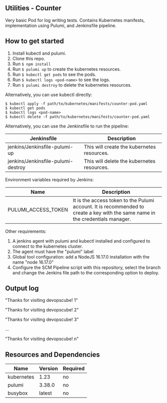 ## Utilities - Counter

Very basic Pod for log writing tests. Contains Kubernetes manifests, implementation using Pulumi, and Jenkinsfile pipeline.

## How to get started

1. Install kubectl and pulumi.
2. Clone this repo.
3. Run `$ npm install`
4. Run `$ pulumi up` to create the kubernetes resources.
5. Run `$ kubectl get pods` to see the pods.
6. Run `$ kubectl logs <pod-name>` to see the logs.
7. Run `$ pulumi destroy` to delete the kubernetes resources.

Alternatively, you can use kubectl directly:

```
$ kubectl apply -f path/to/kubernetes/manifests/counter-pod.yaml
$ kubectl get pods
$ kubectl logs <pod-name>
$ kubectl delete -f path/to/kubernetes/manifests/counter-pod.yaml
```

Alternatively, you can use the Jenkinsfile to run the pipeline:

| Jenkinsfile                        | Description                                |
|------------------------------------|--------------------------------------------|
| jenkins/Jenkinsfile-pulumi-up      | This will create the kubernetes resources. |
| jenkins/Jenkinsfile-pulumi-destroy | This will delete the kubernetes resources. |

Environment variables required by Jenkins:

| Name                | Description                                |
|---------------------|--------------------------------------------|
| PULUMI_ACCESS_TOKEN | It is the access token to the Pulumi account. It is recommended to create a key with the same name in the credentials manager. |

Other requirements:
1. A jenkins agent with pulumi and kubectl installed and configured to connect to the kubernetes cluster.
2. The agent must have the "pulumi" label
3. Global tool configuration: add a NodeJS 16.17.0 installation with the name "node 16.17.0"
4. Configure the SCM Pipeline script with this repository, select the branch and change the Jenkins file path to the corresponding option to deploy.


## Output log
"Thanks for visiting devopscube! 1"

"Thanks for visiting devopscube! 2"

"Thanks for visiting devopscube! 3"

...

"Thanks for visiting devopscube! n"


## Resources and Dependencies

| Name       | Version | Required |
|------------|---------|----------|
| kubernetes | 1.23    | no       |
| pulumi     | 3.38.0  | no       |
| busybox    | latest  | no       |



